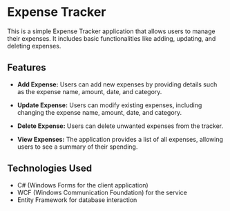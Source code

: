 # Expense Tracker

This is a simple Expense Tracker application that allows users to manage their expenses. It includes basic functionalities like adding, updating, and deleting expenses.

## Features

- **Add Expense:** Users can add new expenses by providing details such as the expense name, amount, date, and category.

- **Update Expense:** Users can modify existing expenses, including changing the expense name, amount, date, and category.

- **Delete Expense:** Users can delete unwanted expenses from the tracker.

- **View Expenses:** The application provides a list of all expenses, allowing users to see a summary of their spending.

## Technologies Used

- C# (Windows Forms for the client application)
- WCF (Windows Communication Foundation) for the service
- Entity Framework for database interaction
